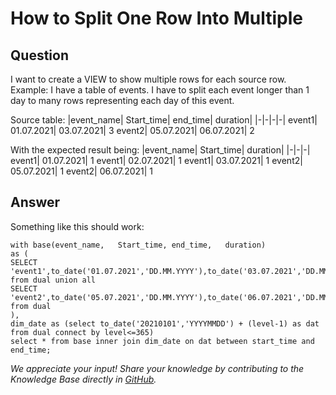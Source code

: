 # How to Split One Row Into Multiple

## Question
I want to create a VIEW to show multiple rows for each source row. 
Example:
I have a table of events. I have to split each event longer than 1 day to many rows representing each day of this event.

Source table:
|event_name|	Start_time|	end_time|	duration|
|-|-|-|-|
event1|	01.07.2021|	03.07.2021|	3
event2|	05.07.2021|	06.07.2021|	2

With the expected result being:
|event_name|	Start_time|	duration|
|-|-|-|
event1|	01.07.2021|	1
event1|	02.07.2021|	1
event1|	03.07.2021|	1
event2|	05.07.2021|	1
event2|	06.07.2021|	1

## Answer
Something like this should work:  
```
with base(event_name,	Start_time,	end_time,	duration)  
as (  
SELECT 'event1',to_date('01.07.2021','DD.MM.YYYY'),to_date('03.07.2021','DD.MM.YYYY'),3 from dual union all  
SELECT 'event2',to_date('05.07.2021','DD.MM.YYYY'),to_date('06.07.2021','DD.MM.YYYY'),2 from dual  
),  
dim_date as (select to_date('20210101','YYYYMMDD') + (level-1) as dat from dual connect by level<=365)  
select * from base inner join dim_date on dat between start_time and end_time;
```

*We appreciate your input! Share your knowledge by contributing to the Knowledge Base directly in [GitHub](https://github.com/exasol/public-knowledgebase).* 